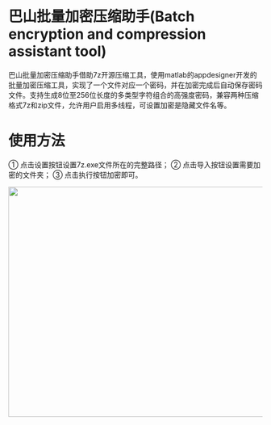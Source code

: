 # 巴山批量加密压缩助手(Batch encryption and compression assistant tool)
巴山批量加密压缩助手借助7z开源压缩工具，使用matlab的appdesigner开发的批量加密压缩工具，实现了一个文件对应一个密码，并在加密完成后自动保存密码文件。支持生成8位至256位长度的多类型字符组合的高强度密码，兼容两种压缩格式7z和zip文件，允许用户启用多线程，可设置加密是隐藏文件名等。
# 使用方法
① 点击设置按钮设置7z.exe文件所在的完整路径；
② 点击导入按钮设置需要加密的文件夹；
③ 点击执行按钮加密即可。

<div align=center><img src="https://github.com/bashancode/Batch_encryption_and_compression_assistant_tool/blob/main/mainGUI.png" width="608" height="456"/></div>

